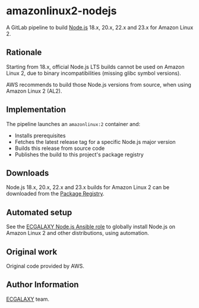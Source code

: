 amazonlinux2-nodejs
===================

A GitLab pipeline to build [Node.js](https://nodejs.org/) 18.x, 20.x, 22.x and 23.x for Amazon Linux 2.

Rationale
---------

Starting from 18.x, official Node.js LTS builds cannot be used on Amazon Linux 2, due to
binary incompatibilities (missing glibc symbol versions).

AWS recommends to build those Node.js versions from source, when using Amazon Linux 2 (AL2).

Implementation
--------------

The pipeline launches an `amazonlinux:2` container and:

* Installs prerequisites
* Fetches the latest release tag for a specific Node.js major version
* Builds this release from source code
* Publishes the build to this project's package registry

Downloads
---------

Node.js 18.x, 20.x, 22.x and 23.x builds for Amazon Linux 2 can be downloaded from the
[Package Registry](https://code.europa.eu/ecgalaxy/amazonlinux2-nodejs/-/packages).

Automated setup
---------------

See the [ECGALAXY Node.js Ansible role](https://code.europa.eu/ecgalaxy/nodejs)
to globally install Node.js on Amazon Linux 2 and other distributions, using automation.

Original work
-------------

Original code provided by AWS.

Author Information
------------------

[ECGALAXY](https://code.europa.eu/groups/ecgalaxy/-/wikis/home) team.

